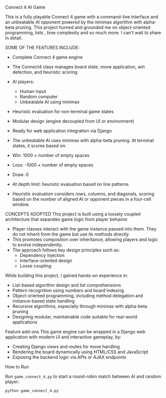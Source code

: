 Connect 4 AI Game

This is a fully playable Connect 4 game with a command-line interface and an unbeatable AI opponent powered by the minimax algorithm with alpha-beta pruning.
This project hurned and grounded me on object-oriented programming, lists , time complexity and so much more. I can't wait to share in detail.


SOME OF THE FEATURES INCLUDE:
- Complete Connect 4 game engine
- The Connect4 class manages board state, move application, win detection, and heuristic scoring.
- AI players:
  - Human input
  - Random computer
  - Unbeatable AI using minimax
- Heuristic evaluation for non-terminal game states
- Modular design (engine decoupled from UI or environment)
- Ready for web application integration via Django

- The unbeatable AI uses minimax with alpha-beta pruning. At terminal states, it scores based on:
- Win: 1000 × number of empty spaces
- Loss: -1000 × number of empty spaces
- Draw: 0
- At depth limit: heuristic evaluation based on line patterns
- Heuristic evaluation considers rows, columns, and diagonals, scoring based on the number of aligned AI or opponent pieces in a four-cell window.


CONCEPTS ADOPTED
This project is built using a loosely coupled architecture that separates game logic from player behavior
- Player classes interact with the game instance passed into them. They do not inherit from the game but use its methods directly.
- This promotes composition over inheritance, allowing players and logic to evolve independently.
- The approach follows key design principles such as:
  - Dependency injection
  - Interface-oriented design
  - Loose coupling

While building this project, I gained hands-on experience in:
- List-based algorithm design and list comprehensions
- Pattern recognition using numbers and board indexing
- Object-oriented programming, including method delegation and instance-based state handling
- Recursive algorithms, especially through minimax with alpha-beta pruning
- Designing modular, maintainable code suitable for real-world applications

Feature add-ons
This game engine can be wrapped in a Django web application with modern UI and interactive gameplay, by:

- Creating Django views and routes for move handling
- Rendering the board dynamically using HTML/CSS and JavaScript
- Exposing the backend logic via APIs or AJAX endpoints

How to Run

Run `game_connect_4.py` to start a round-robin match between AI and random player:
```bash
python game_connect_4.py
